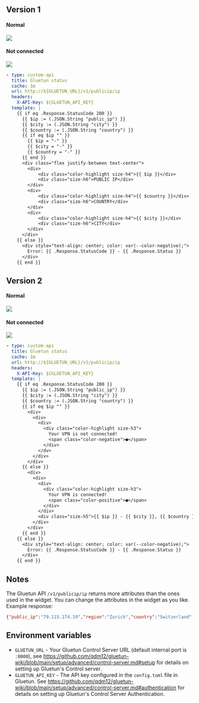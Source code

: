 ## Version 1
#### Normal
![](./preview.png)
#### Not connected
![](./preview-noresult.png)

```yaml
- type: custom-api
  title: Gluetun status
  cache: 1m
  url: http://${GLUETUN_URL}/v1/publicip/ip
  headers:
    X-API-Key: ${GLUETUN_API_KEY}
  template: |
    {{ if eq .Response.StatusCode 200 }}
      {{ $ip := (.JSON.String "public_ip") }}
      {{ $city := (.JSON.String "city") }}
      {{ $country := (.JSON.String "country") }}
      {{ if eq $ip "" }}
        {{ $ip = "-" }}
        {{ $city = "-" }}
        {{ $country = "-" }}
      {{ end }}
      <div class="flex justify-between text-center">
        <div>
            <div class="color-highlight size-h4">{{ $ip }}</div>
            <div class="size-h6">PUBLIC IP</div>
        </div>
        <div>
            <div class="color-highlight size-h4">{{ $country }}</div>
            <div class="size-h6">COUNTRY</div>
        </div>
        <div>
            <div class="color-highlight size-h4">{{ $city }}</div>
            <div class="size-h6">CITY</div>
        </div>
      </div>
    {{ else }}
      <div style="text-align: center; color: var(--color-negative);">
        Error: {{ .Response.StatusCode }} - {{ .Response.Status }}
      </div>
    {{ end }}
```
## Version 2
#### Normal
![](./preview-v2.png)
#### Not connected
![](./preview-notconnected-v2.png)
```yaml
- type: custom-api
  title: Gluetun status
  cache: 1m
  url: http://${GLUETUN_URL}/v1/publicip/ip
  headers:
    X-API-Key: ${GLUETUN_API_KEY}
  template: |
    {{ if eq .Response.StatusCode 200 }}
      {{ $ip := (.JSON.String "public_ip") }}
      {{ $city := (.JSON.String "city") }}
      {{ $country := (.JSON.String "country") }}
      {{ if eq $ip "" }}
        <div>
          <div>
            <div>
              <div class="color-highlight size-h3">
                Your VPN is not connected!
                <span class="color-negative">●</span> 
              </div>
            </dv>
          </div>
        </div>
      {{ else }}
        <div>
          <div>
            <div>
              <div class="color-highlight size-h3">
                Your VPN is connected!
                <span class="color-positive">●</span> 
              </div>
            </div>
            <div class="size-h5">{{ $ip }} - {{ $city }}, {{ $country }}</div>
          </div>
        </div>
      {{ end }}
    {{ else }}
      <div style="text-align: center; color: var(--color-negative);">
        Error: {{ .Response.StatusCode }} - {{ .Response.Status }}
      </div>
    {{ end }}
```

## Notes
The Gluetun API `/v1/publicip/ip` returns more attributes than the ones used in the widget. You can change the attributes in the widget as you like.
Example response:
```json
{"public_ip":"79.115.174.19","region":"Zurich","country":"Switzerland","city":"Zürich","location":"47.3667,8.5500","organization":"AS209103 Proton AG","postal_code":"8000","timezone":"Europe/Zurich"}
```
## Environment variables
- `GLUETUN_URL` - Your Gluetun Control Server URL (default internal port is `:8000`), see https://github.com/qdm12/gluetun-wiki/blob/main/setup/advanced/control-server.md#setup for details on setting up Gluetun's Control server.
- `GLUETUN_API_KEY` - The API key configured in the `config.toml` file in Gluetun. See https://github.com/qdm12/gluetun-wiki/blob/main/setup/advanced/control-server.md#authentication for details on setting up Gluetun's Control Server Authentication.
